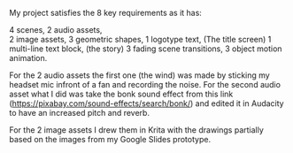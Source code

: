 My project satisfies the 8 key requirements as it has:

4 scenes,
2 audio assets,  
2 image assets,
3 geometric shapes,
1 logotype text,  (The title screen)
1 multi-line text block,  (the story)
3 fading scene transitions,
3 object motion animation.

For the 2 audio assets the first one (the wind) was made by sticking my headset mic infront of a fan and recording the noise.
For the second audio asset what I did was take the bonk sound effect from this link (https://pixabay.com/sound-effects/search/bonk/)
and edited it in Audacity to have an increased pitch and reverb.

For the 2 image assets I drew them in Krita with the drawings partially based on the images from my Google Slides prototype.